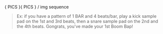 ---
---

{ PICS }{ PICS } / img sequence

> Ex: if you have a pattern of 1 BAR and 4 beats/bar, play a kick sample pad on the 1st and 3rd beats, then a snare
> sample pad on the 2nd and the 4th beats. Gongrats, you've made your 1st Boom Bap!
